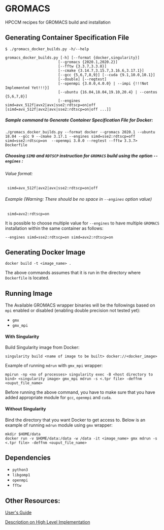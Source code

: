 # GROMACS
HPCCM recipes for GROMACS build and installation

## Generating Container Specification File

    $ ./gromacs_docker_builds.py -h/--help

    gromacs_docker_builds.py [-h] [--format {docker,singularity}]
                            [--gromacs {2020.1,2020.2}]
                            [--fftw {3.3.7,3.3.8}]
                            [--cmake {3.14.7,3.15.7,3.16.6,3.17.1}]
                            [--gcc {5,6,7,8,9}] [--cuda {9.1,10.0,10.1}]
                            [--double] [--regtest]
                            [--openmpi {3.0.0,4.0.0} | --impi {!!!Not Implemented Yet!!!}]
                            [--ubuntu {16.04,18.04,19.10,20.4} | --centos {5,6,7,8}]
                            [--engines simd=avx_512f|avx2|avx|sse2:rdtscp=on|off [simd=avx_512f|avx2|avx|sse2:rdtscp=on|off ...]]

##### Sample command to Generate Container Specification File for Docker:
    ./gromacs_docker_builds.py --format docker --gromacs 2020.1 --ubuntu 18.04 --gcc 9 --cmake 3.17.1 --engines simd=sse2:rdtscp=off simd=sse2:rdtscp=on  --openmpi 3.0.0 --regtest --fftw 3.3.7> Dockerfile

##### Choosing `SIMD` and `RDTSCP` instruction for `GROMACS` build using the option `--engines` :
###### Value format:
     simd=avx_512f|avx2|avx|sse2:rdtscp=on|off
###### Example (Warning: There should be no space in `--engines` option value)
     simd=avx2:rdtscp=on

It is possible to choose multiple value for `--engines` to have multiple `GROMACS` installation within the same container as follows:

    --engines simd=sse2:rdtscp=on simd=avx2:rdtscp=on

## Generating Docker Image
    docker build -t <image_name> .

The above commands assumes that it is run in the directory where `Dockerfile` is located.

## Running Image
The Available GROMACS wrapper binaries will be the followings based on `mpi` enabled or disabled (enabling double precision not tested yet):

* `gmx`
* `gmx_mpi`

#### With Singularity
Build Singularity image from Docker:

    singularity build <name of image to be built> docker://<docker_image>

Example of running `mdrun` with `gmx_mpi` wrapper:

    mpirun -np <no of processes> singularity exec -B <host directory to bind> <singularity image> gmx_mpi mdrun -s <.tpr file> -deffnm <ouput_file_name>

Before running the above command, you have to make sure that you have added appropriate module for `gcc`, `openmpi` and `cuda`.

#### Without Singularity

Bind the directory that you want Docker to get access to. Below is an example of running `mdrun` module using `gmx` wrapper:

    mkdir $HOME/data
    docker run -v $HOME/data:/data -w /data -it <image_name> gmx mdrun -s <.tpr file> -deffnm <ouput_file_name>


## Dependencies

* `python3`
* `libgomp1`
* `openmpi`
* `fftw`

## Other Resources:
[User's Guide](https://docs.google.com/document/d/1JyqtWeF7qqwZl8uiTT-x8SwCPQJJ1CxIxZzq1TIzq30/edit?usp=sharing)

[Description on High Level Implementation](https://docs.google.com/document/d/11rDU7CB0hsZDpjwdyfr1rBFikXMsMYdbwvLpoldOze8/edit?usp=sharing)
